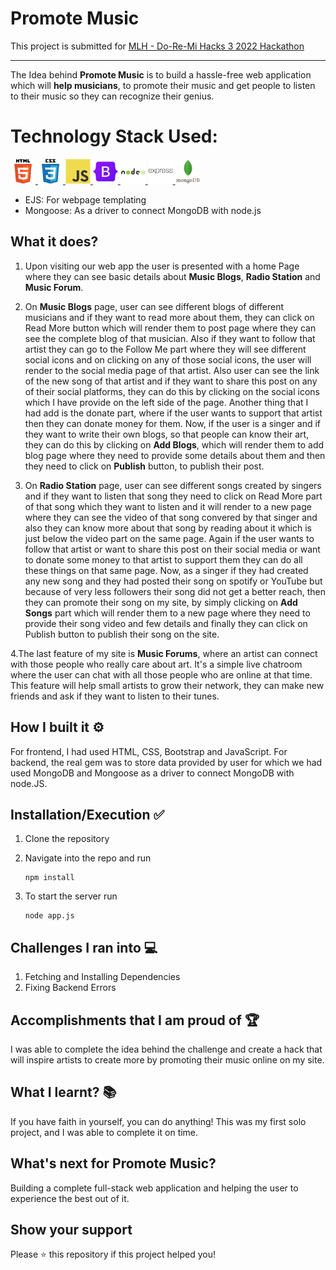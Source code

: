 # Promote Music

This project is submitted for [MLH - Do-Re-Mi Hacks 3 2022 Hackathon](https://do-re-mi-hacks-3.devpost.com/)

---

The Idea behind **Promote Music** is to build a hassle-free web application which will **help musicians**, to promote their music and get people to listen to their music so they can recognize their genius.

# Technology Stack Used:
<a href="#" target="_blank" rel="noreferrer"> <img src="https://raw.githubusercontent.com/devicons/devicon/master/icons/html5/html5-original-wordmark.svg" alt="html5" width="40" height="40"/> </a>
<a href="#" target="_blank" rel="noreferrer"> <img src="https://raw.githubusercontent.com/devicons/devicon/master/icons/css3/css3-original-wordmark.svg" alt="css3" width="40" height="40"/> </a>
<a href="#" target="_blank" rel="noreferrer"> <img src="https://raw.githubusercontent.com/devicons/devicon/master/icons/javascript/javascript-original.svg" alt="css3" width="40" height="40"/> </a>
<a href="#" target="_blank" rel="noreferrer"> <img src="https://raw.githubusercontent.com/devicons/devicon/master/icons/bootstrap/bootstrap-original.svg" alt="css3" width="40" height="40"/> </a>
<a href="#" target="_blank" rel="noreferrer"> <img src="https://raw.githubusercontent.com/devicons/devicon/master/icons/nodejs/nodejs-original-wordmark.svg" alt="css3" width="40" height="40"/> </a>
<a href="#" target="_blank" rel="noreferrer"> <img src="https://raw.githubusercontent.com/devicons/devicon/master/icons/express/express-original-wordmark.svg" alt="css3" width="40" height="40"/> </a>
<a href="#" target="_blank" rel="noreferrer"> <img src="https://raw.githubusercontent.com/devicons/devicon/master/icons/mongodb/mongodb-original-wordmark.svg" alt="css3" width="40" height="40"/> </a>

- EJS: For webpage templating
- Mongoose: As a driver to connect MongoDB with node.js

## What it does?

1. Upon visiting our web app the user is presented with a home Page where they can see basic details about **Music Blogs**, **Radio Station** and **Music Forum**.

2. On **Music Blogs** page, user can see different blogs of different musicians and if they want to read more about them, they can click on Read More button which will render them to post page where they can see the complete blog of that musician. Also if they want to follow that artist they can go to the Follow Me part where they will see different social icons and on clicking on any of those social icons, the user will render to the social media page of that artist. Also user can see the link of the new song of that artist and if they want to share this post on any of their social platforms, they can do this by clicking on the social icons which I have provide on the left side of the page. Another thing that I had add is the donate part, where if the user wants to support that artist then they can donate money for them.
Now, if the user is a singer and if they want to write their own blogs, so that people can know their art, they can do this by clicking on **Add Blogs**, which will render them to add blog page where they need to provide some details about them and then they need to click on **Publish** button, to publish their post.

3. On **Radio Station** page, user can see different songs created by singers and if they want to listen that song they need to click on Read More part of that song which they want to listen and it will render to a new page where they can see the video of that song convered by that singer and also they can know more about that song by reading about it which is just below the video part on the same page. Again if the user wants to follow that artist or want to share this post on their social media or want to donate some money to that artist to support them they can do all these things on that same page.
Now, as a singer if they had created any new song and they had posted their song on spotify or YouTube but because of very less followers their song did not get a better reach, then they can promote their song on my site, by simply clicking on **Add Songs** part which will render them to a new page where they need to provide their song video and few details and finally they can click on Publish button to publish their song on the site.

4.The last feature of my site is **Music Forums**, where an artist can connect with those people who really care about art. It's a simple live chatroom where the user can chat with all those people who are online at that time. This feature will help small artists to grow their network, they can make new friends and ask if they want to listen to their tunes. 

## How I built it ⚙️

For frontend, I had used HTML, CSS, Bootstrap and JavaScript. For backend, the real gem was to store data provided by user for which we had used MongoDB and Mongoose as a driver to connect MongoDB with node.JS. 

## Installation/Execution ✅

1. Clone the repository
2. Navigate into the repo and run

   ```
   npm install
   ```
3. To start the server run

   ```
   node app.js 
   ```

## Challenges I ran into 💻
1. Fetching and Installing Dependencies 
2. Fixing Backend Errors

## Accomplishments that I am proud of 🏆

I was able to complete the idea behind the challenge and create a hack that will inspire artists to create more by promoting their music online on my site. 

## What I learnt? 📚

If you have faith in yourself, you can do anything! This was my first solo project, and I was able to complete it on time.

## What's next for Promote Music?

Building a complete full-stack web application and helping the user to experience the best out of it.

## Show your support

Please ⭐️ this repository if this project helped you!



